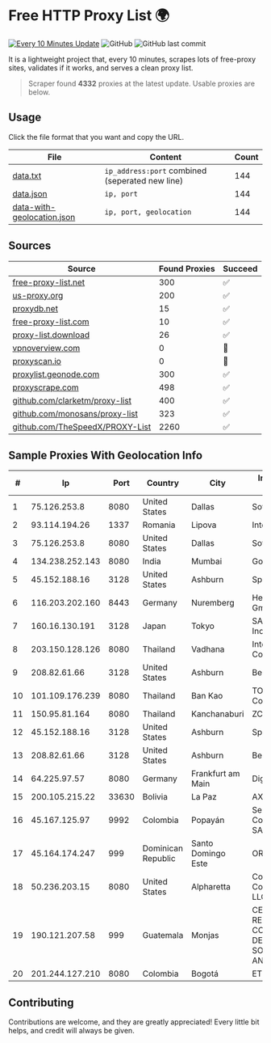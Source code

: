 
# Free HTTP Proxy List 🌍

[![Every 10 Minutes Update](https://github.com/mertguvencli/http-proxy-list/actions/workflows/main.yml/badge.svg?branch=main)](https://github.com/mertguvencli/http-proxy-list/actions/workflows/main.yml)
![GitHub](https://img.shields.io/github/license/mertguvencli/http-proxy-list)
![GitHub last commit](https://img.shields.io/github/last-commit/mertguvencli/http-proxy-list)

It is a lightweight project that, every 10 minutes, scrapes lots of free-proxy sites, validates if it works, and serves a clean proxy list.


> Scraper found **4332** proxies at the latest update. Usable proxies are below.

## Usage

Click the file format that you want and copy the URL.


|File|Content|Count|
|----|-------|-----|
|[data.txt](https://raw.githubusercontent.com/mertguvencli/http-proxy-list/main/proxy-list/data.txt)|`ip_address:port` combined (seperated new line)|144|
|[data.json](https://raw.githubusercontent.com/mertguvencli/http-proxy-list/main/proxy-list/data.json)|`ip, port`|144|
|[data-with-geolocation.json](https://raw.githubusercontent.com/mertguvencli/http-proxy-list/main/proxy-list/data-with-geolocation.json)|`ip, port, geolocation`|144|

## Sources

|Source|Found Proxies|Succeed|
|------|-------------|-------|
|[free-proxy-list.net](https://free-proxy-list.net)|300|✅|
|[us-proxy.org](https://www.us-proxy.org)|200|✅|
|[proxydb.net](http://proxydb.net)|15|✅|
|[free-proxy-list.com](https://free-proxy-list.com/?page=&port=&type%5B%5D=http&type%5B%5D=https&up_time=0&search=Search)|10|✅|
|[proxy-list.download](https://www.proxy-list.download/HTTP)|26|✅|
|[vpnoverview.com](https://vpnoverview.com/privacy/anonymous-browsing/free-proxy-servers)|0|🚫|
|[proxyscan.io](https://www.proxyscan.io)|0|🚫|
|[proxylist.geonode.com](https://proxylist.geonode.com/api/proxy-list?limit=300&page=1&sort_by=lastChecked&sort_type=desc&protocols=http,https)|300|✅|
|[proxyscrape.com](https://api.proxyscrape.com/v2/?request=displayproxies&protocol=http&timeout=10000&country=all&ssl=all&anonymity=all)|498|✅|
|[github.com/clarketm/proxy-list](https://raw.githubusercontent.com/clarketm/proxy-list/master/proxy-list-raw.txt)|400|✅|
|[github.com/monosans/proxy-list](https://raw.githubusercontent.com/monosans/proxy-list/main/proxies/http.txt)|323|✅|
|[github.com/TheSpeedX/PROXY-List](https://raw.githubusercontent.com/TheSpeedX/PROXY-List/master/http.txt)|2260|✅|


## Sample Proxies With Geolocation Info

|#|Ip|Port|Country|City|Internet Service Provider|
|-|--|----|-------|----|-------------------------|
|1|75.126.253.8|8080|United States|Dallas|SoftLayer|
|2|93.114.194.26|1337|Romania|Lipova|Interkvm Host SRL|
|3|75.126.253.8|8080|United States|Dallas|SoftLayer|
|4|134.238.252.143|8080|India|Mumbai|Google LLC|
|5|45.152.188.16|3128|United States|Ashburn|Sprint|
|6|116.203.202.160|8443|Germany|Nuremberg|Hetzner Online GmbH|
|7|160.16.130.191|3128|Japan|Tokyo|SAKURA Internet Inc.|
|8|203.150.128.126|8080|Thailand|Vadhana|Internet Thailand Company Ltd|
|9|208.82.61.66|3128|United States|Ashburn|Bernardi Sounds|
|10|101.109.176.239|8080|Thailand|Ban Kao|TOT Public Company Limited|
|11|150.95.81.164|8080|Thailand|Kanchanaburi|ZCOM|
|12|45.152.188.16|3128|United States|Ashburn|Sprint|
|13|208.82.61.66|3128|United States|Ashburn|Bernardi Sounds|
|14|64.225.97.57|8080|Germany|Frankfurt am Main|DigitalOcean, LLC|
|15|200.105.215.22|33630|Bolivia|La Paz|AXS Bolivia S. A.|
|16|45.167.125.97|9992|Colombia|Popayán|Sepcom Comunicaciones SAS|
|17|45.164.174.247|999|Dominican Republic|Santo Domingo Este|ORBIT CABLE, S.A.|
|18|50.236.203.15|8080|United States|Alpharetta|Comcast Cable Communications, LLC|
|19|190.121.207.58|999|Guatemala|Monjas|CENTRAL DE REDES Y COMUNICACIONES DE GUATEMALA, SOCIEDAD ANONIMA|
|20|201.244.127.210|8080|Colombia|Bogotá|ETB - Colombia|



## Contributing

Contributions are welcome, and they are greatly appreciated! Every
little bit helps, and credit will always be given.

